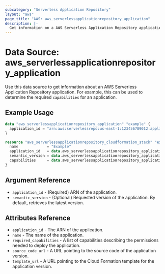 ```yaml
---
subcategory: "Serverless Application Repository"
layout: "aws"
page_title: "AWS: aws_serverlessapplicationrepository_application"
description: |-
  Get information on a AWS Serverless Application Repository application
---
```


# Data Source: aws_serverlessapplicationrepository_application

Use this data source to get information about an AWS Serverless Application Repository application. For example, this can be used to determine the required `capabilities` for an application.

## Example Usage

```terraform
data "aws_serverlessapplicationrepository_application" "example" {
  application_id = "arn:aws:serverlessrepo:us-east-1:123456789012:applications/ExampleApplication"
}

resource "aws_serverlessapplicationrepository_cloudformation_stack" "example" {
  name             = "Example"
  application_id   = data.aws_serverlessapplicationrepository_application.example.application_id
  semantic_version = data.aws_serverlessapplicationrepository_application.example.semantic_version
  capabilities     = data.aws_serverlessapplicationrepository_application.example.required_capabilities
}
```

## Argument Reference

* `application_id` - (Required) ARN of the application.
* `semantic_version` - (Optional) Requested version of the application. By default, retrieves the latest version.

## Attributes Reference

* `application_id` - The ARN of the application.
* `name` - The name of the application.
* `required_capabilities` - A list of capabilities describing the permissions needed to deploy the application.
* `source_code_url` - A URL pointing to the source code of the application version.
* `template_url` - A URL pointing to the Cloud Formation template for the application version.
